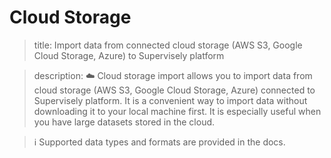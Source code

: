 # Cloud Storage

> title: Import data from connected cloud storage (AWS S3, Google Cloud Storage, Azure) to Supervisely platform

> description:
> ☁️ Cloud storage import allows you to import data from cloud storage (AWS S3, Google Cloud Storage, Azure) connected to Supervisely platform. It is a convenient way to import data without downloading it to your local machine first. It is especially useful when you have large datasets stored in the cloud. 

> ℹ️ Supported data types and formats are provided in the docs.
